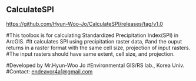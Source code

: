 ## CalculateSPI

https://github.com/Hyun-Woo-Jo/CalculateSPI/releases/tag/v1.0


#This toolbox is for calculating Standardized Precipitation Index(SPI) in ArcGIS.
#It calculates SPI using precipitation raster data, 
#and the ouput returns in a raster format with the same cell size, projection of input rasters.
#The input rasters should have same extent, cell size, and projection.

#Developed by Mr.Hyun-Woo Jo
#Environmental GIS/RS lab., Korea Univ.
#Contact: endeavor4a1@gmail.com
